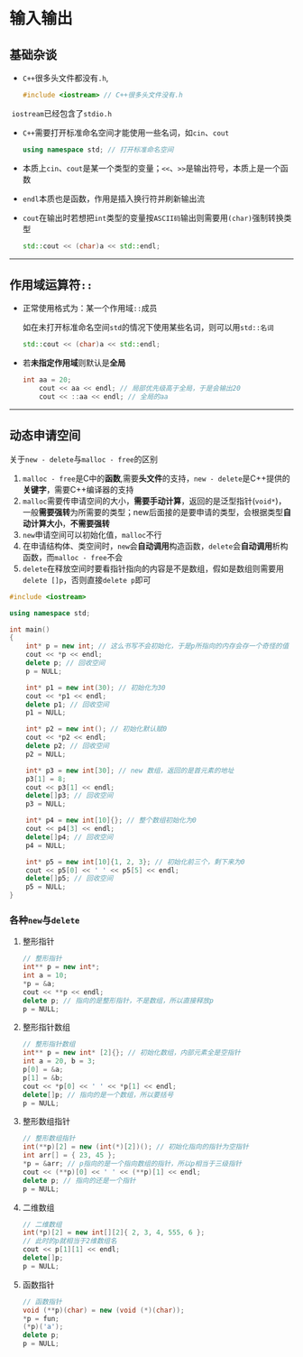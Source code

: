 # 输入输出

## 基础杂谈

- `C++`很多头文件都没有`.h`,

  ```c++
  #include <iostream> // C++很多头文件没有.h
  ```

​		`iostream`已经包含了`stdio.h`

- `C++`需要打开标准命名空间才能使用一些名词，如`cin`、`cout`

  ```c++
  using namespace std; // 打开标准命名空间
  ```

- 本质上`cin`、`cout`是某一个类型的变量；`<<`、`>>`是输出符号，本质上是一个函数

- `endl`本质也是函数，作用是插入换行符并刷新输出流

- `cout`在输出时若想把`int`类型的变量按`ASCII码`输出则需要用`(char)`强制转换类型

  ```c++
  std::cout << (char)a << std::endl; 
  ```

---

## 作用域运算符`::`

- 正常使用格式为：某一个作用域`::`成员

	如在未打开标准命名空间`std`的情况下使用某些名词，则可以用`std::名词`

	```c++
	std::cout << (char)a << std::endl; 
	```

	

- 若**未指定作用域**则默认是**全局**

	```c++
	int aa = 20;
		cout << aa << endl; // 局部优先级高于全局，于是会输出20
		cout << ::aa << endl; // 全局的aa
	```

---

## 动态申请空间

关于`new - delete`与`malloc - free`的区别

1. `malloc - free`是C中的**函数**,需要**头文件**的支持，`new - delete`是C++提供的**关键字**，需要C++编译器的支持
2. `malloc`需要传申请空间的大小，**需要手动计算**，返回的是泛型指针(`void*`)，一般**需要强转**为所需要的类型；new后面接的是要申请的类型，会根据类型**自动计算大小**，**不需要强转**
3. `new`申请空间可以初始化值，`malloc`不行
4. 在申请结构体、类空间时，`new`会**自动调用**构造函数，`delete`会**自动调用**析构函数，而`malloc - free`不会
4. `delete`在释放空间时要看指针指向的内容是不是数组，假如是数组则需要用`delete []p`，否则直接`delete p`即可

```c++
#include <iostream>

using namespace std;

int main()
{
	int* p = new int; // 这么书写不会初始化，于是p所指向的内存会存一个奇怪的值
	cout << *p << endl; 
	delete p; // 回收空间
	p = NULL;

	int* p1 = new int(30); // 初始化为30
	cout << *p1 << endl;
	delete p1; // 回收空间
	p1 = NULL;

	int* p2 = new int(); // 初始化默认赋0
	cout << *p2 << endl;
	delete p2; // 回收空间
	p2 = NULL;

	int* p3 = new int[30]; // new 数组，返回的是首元素的地址
	p3[1] = 8;
	cout << p3[1] << endl;
	delete[]p3; // 回收空间
	p3 = NULL;

	int* p4 = new int[10]{}; // 整个数组初始化为0
	cout << p4[3] << endl;
	delete[]p4; // 回收空间
	p4 = NULL;

	int* p5 = new int[10]{1, 2, 3}; // 初始化前三个，剩下来为0
	cout << p5[0] << ' ' << p5[5] << endl;
	delete[]p5; // 回收空间
	p5 = NULL;
}
```

### 各种`new`与`delete`

1. 整形指针

	```c++
	// 整形指针
	int** p = new int*;
	int a = 10;
	*p = &a;
	cout << **p << endl;
	delete p; // 指向的是整形指针，不是数组，所以直接释放p
	p = NULL;
	```

2. 整形指针数组

	```c++
	// 整形指针数组
	int** p = new int* [2]{}; // 初始化数组，内部元素全是空指针
	int a = 20, b = 3;
	p[0] = &a;
	p[1] = &b;
	cout << *p[0] << ' ' << *p[1] << endl;
	delete[]p; // 指向的是一个数组，所以要括号
	p = NULL;
	```

3. 整形数组指针

	```c++
	// 整形数组指针
	int(**p)[2] = new (int(*)[2])(); // 初始化指向的指针为空指针
	int arr[] = { 23, 45 };
	*p = &arr; // p指向的是一个指向数组的指针，所以p相当于三级指针
	cout << (**p)[0] << ' ' << (**p)[1] << endl;
	delete p; // 指向的还是一个指针
	p = NULL;
	```

4. 二维数组

	```c++
	// 二维数组
	int(*p)[2] = new int[][2]{ 2, 3, 4, 555, 6 };
	// 此时的p就相当于2维数组名
	cout << p[1][1] << endl;
	delete[]p;
	p = NULL;
	```

5. 函数指针

	```c++
	// 函数指针
	void (**p)(char) = new (void (*)(char));
	*p = fun;
	(*p)('a');
	delete p;
	p = NULL;
	```

	
